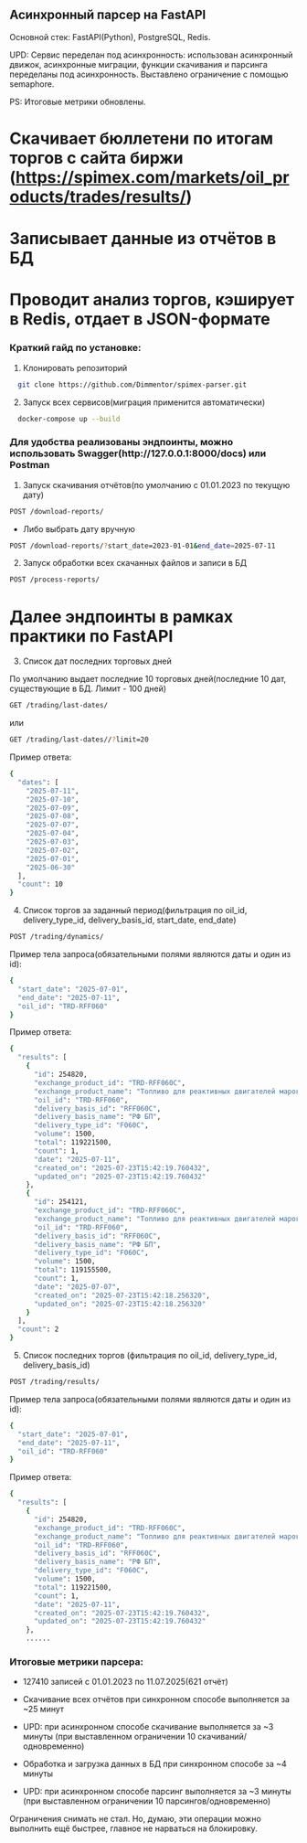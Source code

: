 <h2>Асинхронный парсер на FastAPI</h2>

Основной стек: FastAPI(Python), PostgreSQL, Redis.

UPD: Сервис переделан под асинхронность: использован асинхронный движок, асинхронные миграции, функции скачивания
и парсинга переделаны под асинхронность. Выставлено ограничение с помощью semaphore.

PS: Итоговые метрики обновлены.

# Скачивает бюллетени по итогам торгов с сайта биржи (https://spimex.com/markets/oil_products/trades/results/)

# Записывает данные из отчётов в БД

# Проводит анализ торгов, кэширует в Redis, отдает в JSON-формате

<h3>Краткий гайд по установке:</h3>

1) Клонировать репозиторий

```sh
  git clone https://github.com/Dimmentor/spimex-parser.git
```

2) Запуск всех сервисов(миграция применится автоматически)

```sh
  docker-compose up --build
```


<h3>Для удобства реализованы эндпоинты, можно использовать Swagger(http://127.0.0.1:8000/docs) или Postman</h3>

1) Запуск скачивания отчётов(по умолчанию с 01.01.2023 по текущую дату)

```sh
POST /download-reports/
```

* Либо выбрать дату вручную

```sh
POST /download-reports/?start_date=2023-01-01&end_date=2025-07-11
```

2) Запуск обработки всех скачанных файлов и записи в БД

```sh
POST /process-reports/
```

# Далее эндпоинты в рамках практики по FastAPI

3) Список дат последних торговых дней

По умолчанию выдает последние 10 торговых дней(последние 10 дат, существующие в БД. Лимит - 100 дней)

```sh
GET /trading/last-dates/
```

или

```sh
GET /trading/last-dates//?limit=20
```

Пример ответа:

```sh
{
  "dates": [
    "2025-07-11",
    "2025-07-10",
    "2025-07-09",
    "2025-07-08",
    "2025-07-07",
    "2025-07-04",
    "2025-07-03",
    "2025-07-02",
    "2025-07-01",
    "2025-06-30"
  ],
  "count": 10
}
```

4) Список торгов за заданный период(фильтрация по oil_id, delivery_type_id, delivery_basis_id, start_date, end_date)

```sh
POST /trading/dynamics/
```

Пример тела запроса(обязательными полями являются даты и один из id):

```sh
{
  "start_date": "2025-07-01",
  "end_date": "2025-07-11",
  "oil_id": "TRD-RFF060"
}
```

Пример ответа:

```sh
{
  "results": [
    {
      "id": 254820,
      "exchange_product_id": "TRD-RFF060C",
      "exchange_product_name": "Топливо для реактивных двигателей марок РТ в/с ТС-1 в/с, РФ БП (ст. назначения)",
      "oil_id": "TRD-RFF060",
      "delivery_basis_id": "RFF060C",
      "delivery_basis_name": "РФ БП",
      "delivery_type_id": "F060C",
      "volume": 1500,
      "total": 119221500,
      "count": 1,
      "date": "2025-07-11",
      "created_on": "2025-07-23T15:42:19.760432",
      "updated_on": "2025-07-23T15:42:19.760432"
    },
    {
      "id": 254121,
      "exchange_product_id": "TRD-RFF060C",
      "exchange_product_name": "Топливо для реактивных двигателей марок РТ в/с ТС-1 в/с, РФ БП (ст. назначения)",
      "oil_id": "TRD-RFF060",
      "delivery_basis_id": "RFF060C",
      "delivery_basis_name": "РФ БП",
      "delivery_type_id": "F060C",
      "volume": 1500,
      "total": 119155500,
      "count": 1,
      "date": "2025-07-07",
      "created_on": "2025-07-23T15:42:18.256320",
      "updated_on": "2025-07-23T15:42:18.256320"
    }
  ],
  "count": 2
}
```

5) Список последних торгов (фильтрация по oil_id, delivery_type_id, delivery_basis_id)

```sh
POST /trading/results/
```

Пример тела запроса(обязательными полями являются даты и один из id):

```sh
{
  "start_date": "2025-07-01",
  "end_date": "2025-07-11",
  "oil_id": "TRD-RFF060"
}
```


Пример ответа:
```sh
{
  "results": [
    {
      "id": 254820,
      "exchange_product_id": "TRD-RFF060C",
      "exchange_product_name": "Топливо для реактивных двигателей марок РТ в/с ТС-1 в/с, РФ БП (ст. назначения)",
      "oil_id": "TRD-RFF060",
      "delivery_basis_id": "RFF060C",
      "delivery_basis_name": "РФ БП",
      "delivery_type_id": "F060C",
      "volume": 1500,
      "total": 119221500,
      "count": 1,
      "date": "2025-07-11",
      "created_on": "2025-07-23T15:42:19.760432",
      "updated_on": "2025-07-23T15:42:19.760432"
    },
    ......
```

<h3>Итоговые метрики парсера:</h3>

* 127410 записей с 01.01.2023 по 11.07.2025(621 отчёт)

* Скачивание всех отчётов при синхронном способе выполняется за ~25 минут
* UPD: при асинхронном способе скачивание выполняется за ~3 минуты (при выставленном ограничении 10
  скачиваний/одновременно)

* Обработка и загрузка данных в БД при синхронном способе за ~4 минуты
* UPD: при асинхронном способе парсинг выполняется за ~3 минуты (при выставленном ограничении 10 парсингов/одновременно)

Ограничения снимать не стал. Но, думаю, эти операции можно выполнить ещё быстрее, главное не нарваться на блокировку.